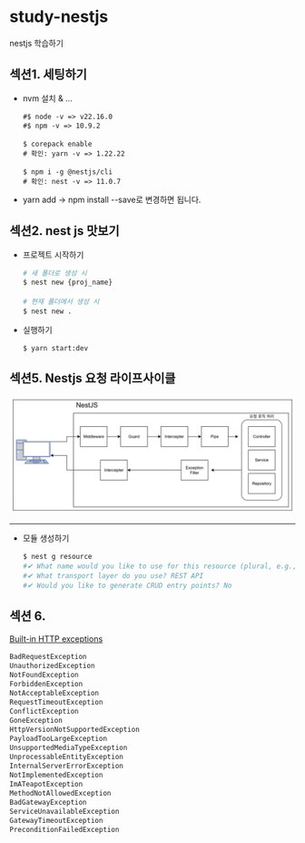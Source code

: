 # study-nestjs

nestjs 학습하기

## 섹션1. 세팅하기

- nvm 설치 & ...

  ```
  #$ node -v => v22.16.0
  #$ npm -v => 10.9.2

  $ corepack enable
  # 확인: yarn -v => 1.22.22

  $ npm i -g @nestjs/cli
  # 확인: nest -v => 11.0.7
  ```

- yarn add -> npm install --save로 변경하면 됩니다.

## 섹션2. nest js 맛보기

- 프로젝트 시작하기

  ```bash
  # 새 폴더로 생성 시
  $ nest new {proj_name}

  # 현재 폴더에서 생성 시
  $ nest new .
  ```

- 실행하기
  ```
  $ yarn start:dev
  ```

## 섹션5. Nestjs 요청 라이프사이클

![](./req-life-cycle.png)

---

- 모듈 생성하기
  ```bash
  $ nest g resource
  #✔ What name would you like to use for this resource (plural, e.g., "users")? posts
  #✔ What transport layer do you use? REST API
  #✔ Would you like to generate CRUD entry points? No
  ```

## 섹션 6.

[Built-in HTTP exceptions](https://docs.nestjs.com/exception-filters#built-in-http-exceptions)

```
BadRequestException
UnauthorizedException
NotFoundException
ForbiddenException
NotAcceptableException
RequestTimeoutException
ConflictException
GoneException
HttpVersionNotSupportedException
PayloadTooLargeException
UnsupportedMediaTypeException
UnprocessableEntityException
InternalServerErrorException
NotImplementedException
ImATeapotException
MethodNotAllowedException
BadGatewayException
ServiceUnavailableException
GatewayTimeoutException
PreconditionFailedException
```
